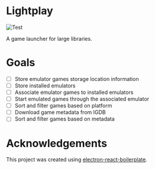 # Lightplay

![Test](https://github.com/pfeiferj/lightplay/workflows/Test/badge.svg?branch=main)

A game launcher for large libraries.

# Goals

- [ ] Store emulator games storage location information
- [ ] Store installed emulators
- [ ] Associate emulator games to installed emulators
- [ ] Start emulated games through the associated emulator
- [ ] Sort and filter games based on platform
- [ ] Download game metadata from IGDB
- [ ] Sort and filter games based on metadata

# Acknowledgements

This project was created using [electron-react-boilerplate](https://electron-react-boilerplate.js.org/).
